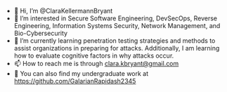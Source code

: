- 💼 Hi, I’m @ClaraKellermannBryant
- 👀 I’m interested in Secure Software Engineering, DevSecOps, Reverse Engineering, Information Systems Security, Network Management, and Bio-Cybersecurity
- 🌱 I’m currently learning penetration testing strategies and methods to assist organizations in preparing for attacks. Additionally, I am learning how to evaluate cognitive factors in why attacks occur.
- 📫 How to reach me is through clara.kbryant@gmail.com
- 🦄 You can also find my undergraduate work at https://github.com/GalarianRapidash2345

<!---
Please feel free to view my projects and bookmark my e-portfolio.
--->
